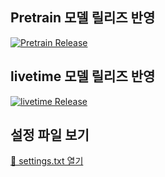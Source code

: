 ## Pretrain 모델 릴리즈 반영
[![Pretrain Release](https://img.shields.io/github/v/release/honeyJo0215/Pretrain_model?label=pretrain)](https://github.com/honeyJo0215/Pretrain_model/releases)
## livetime 모델 릴리즈 반영
[![livetime Release](https://img.shields.io/github/v/release/honeyJo0215/livetime?label=livetime)](https://github.com/honeyJo0215/livetime/releases)

## 설정 파일 보기

[🔧 settings.txt 열기](./settings.txt)
